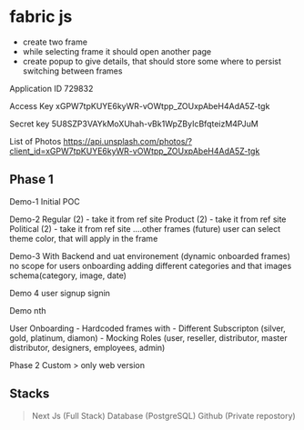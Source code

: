 # fabric js


- create two frame
- while selecting frame it should open another page
- create popup to give details, that should store some where to persist switching between frames


Application ID
729832

Access Key
xGPW7tpKUYE6kyWR-vOWtpp_ZOUxpAbeH4AdA5Z-tgk

Secret key
5U8SZP3VAYkMoXUhah-vBk1WpZByIcBfqteizM4PJuM


List of Photos
https://api.unsplash.com/photos/?client_id=xGPW7tpKUYE6kyWR-vOWtpp_ZOUxpAbeH4AdA5Z-tgk


Phase 1
-------
Demo-1
    Initial POC

Demo-2 
    Regular (2) - take it from ref site
    Product (2) - take it from ref site
    Political (2) - take it from ref site
    ....other frames (future)
    user can select theme color, that will apply in the frame

Demo-3 
    With Backend and uat environement (dynamic onboarded frames)
    no scope for users onboarding
    adding different categories and that images 
        schema(category, image, date)

Demo 4
    user signup
    signin


Demo nth

User Onboarding
    - Hardcoded frames with 
    - Different Subscripton (silver, gold, platinum, diamon)
    - Mocking Roles (user, reseller, distributor, master distributor, designers, employees, admin)



Phase 2
Custom > only web version





Stacks
------
> Next Js (Full Stack)
> Database (PostgreSQL)
> Github (Private repostory)
> 